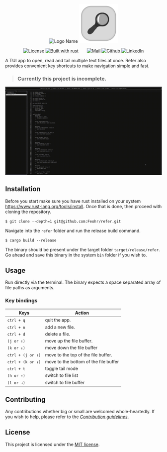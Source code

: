 <div>
    <p align="center">
        <picture>
            <source media="(prefers-color-scheme: dark)" srcset="https://raw.githubusercontent.com/Feohr/refer/refs/heads/main/docs/logo/ReferLogoNameDark.svg" height=125px>
            <source media="(prefers-color-scheme: light)" srcset="https://raw.githubusercontent.com/Feohr/refer/refs/heads/main/docs/logo/ReferLogoName.svg" height=125px>
            <img alt="Logo Name" src="https://user-images.githubusercontent.com/25423296/163456779-a8556205-d0a5-45e2-ac17-42d089e3c3f8.png">
        </picture>
        <img src="docs/logo/ReferLogoWithBGx250.svg" height=125px>
    </p>
    <p align="center">
        <a href="https://github.com/Feohr/refer/blob/main/LICENSE"><img alt="License" src="https://img.shields.io/badge/License-MIT-green" height=24px></a>
        <a href="https://github.com/Feohr/refer"><img alt="Built with rust" src="https://img.shields.io/badge/built_with-rust-orange" height=24px></a>
        &nbsp;
        &nbsp;
        &nbsp;
        <a href="mailto:mohammedrehaan.work@gmail.com">
            <picture>
                <source media="(prefers-color-scheme: dark)" srcset="https://raw.githubusercontent.com/Feohr/refer/refs/heads/main/docs/social/gmailDark.svg" height=32px>
                <source media="(prefers-color-scheme: light)" srcset="https://raw.githubusercontent.com/Feohr/refer/refs/heads/main/docs/social/gmail.svg" height=32px>
                <img alt="Mail" src="https://user-images.githubusercontent.com/25423296/163456779-a8556205-d0a5-45e2-ac17-42d089e3c3f8.png">
            </picture>
        </a>
        <a href="https://github.com/Feohr">
            <picture>
                <source media="(prefers-color-scheme: dark)" srcset="https://raw.githubusercontent.com/Feohr/refer/refs/heads/main/docs/social/githubDark.svg" height=32px>
                <source media="(prefers-color-scheme: light)" srcset="https://raw.githubusercontent.com/Feohr/refer/refs/heads/main/docs/social/github.svg" height=32px>
                <img alt="Github" src="https://user-images.githubusercontent.com/25423296/163456779-a8556205-d0a5-45e2-ac17-42d089e3c3f8.png">
            </picture>
        </a>
        <a href="https://www.linkedin.com/in/mohammed-rehaan-193305222/">
            <picture>
                <source media="(prefers-color-scheme: dark)" srcset="https://raw.githubusercontent.com/Feohr/refer/refs/heads/main/docs/social/linkedinDark.svg" height=32px>
                <source media="(prefers-color-scheme: light)" srcset="https://raw.githubusercontent.com/Feohr/refer/refs/heads/main/docs/social/linkedin.svg" height=32px>
                <img alt="LinkedIn" src="https://user-images.githubusercontent.com/25423296/163456779-a8556205-d0a5-45e2-ac17-42d089e3c3f8.png">
            </picture>
        </a>
    </p>
</div>

A TUI app to open, read and tail multiple text files at once. Refer also provides convenient key shortcuts to make navigation simple and fast.</p>

> ### Currently this project is incomplete.

![](docs/ReferDemo.gif)

## Installation

Before you start make sure you have rust installed on your system https://www.rust-lang.org/tools/install. Once that is done, then proceed with cloning the repository.

```console
$ git clone --depth=1 git@github.com:Feohr/refer.git
```
Navigate into the `refer` folder and run the release build command.

```console
$ cargo build --release
```

The binary should be present under the target folder `target/release/refer`. Go ahead and save this binary in the system `bin` folder if you wish to.

## Usage

Run directly via the terminal. The binary expects a space separated array of file paths as arguments.

### Key bindings

|       Keys        |                   Action              |
|-------------------|---------------------------------------|
| `ctrl + q`        | quit the app.                         |
| `ctrl + n`        | add a new file.                       |
| `ctrl + d`        | delete a file.                        |
| `(j or ↑)`        | move up the file buffer.              |
| `(k or ↓)`        | move down the file buffer             |
| `ctrl + (j or ↑)` | move to the top of the file buffer.   |
| `ctrl + (k or ↓)` | move to the bottom of the file buffer |
| `ctrl + t`        | toggle tail mode                      |
| `(h or ←)`        | switch to file list                   |
| `(l or →)`        | switch to file buffer                 |

## Contributing

Any contributions whether big or small are welcomed whole-heartedly. If you wish to help, please refer to the [_Contribution guidelines_](./CONTRIBUTING.md).

## License

This project is licensed under the [MIT license](./LICENSE).